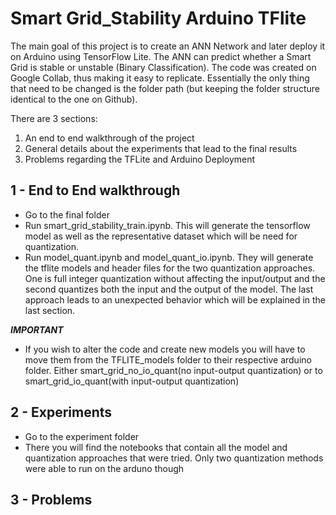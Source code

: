 # Smart Grid_Stability Arduino TFlite

The main goal of this project is to create an ANN Network and later deploy it on Arduino using TensorFlow Lite. The ANN can predict whether a Smart Grid is stable or unstable (Binary Classification). The code was created on Google Collab, thus making it easy to replicate. Essentially the only thing that need to be changed is the folder path (but keeping the folder structure identical to the one on Github).

There are 3 sections:

1. An end to end walkthrough of the project
2. General details about the experiments that lead to the final results
3. Problems regarding the TFLite and Arduino Deployment

## 1 - End to End walkthrough

- Go to the final folder
- Run smart_grid_stability_train.ipynb. This will generate the tensorflow model as well as the representative dataset which will be need for quantization.
- Run model_quant.ipynb and model_quant_io.ipynb. They will generate the tflite models and header files for the two quantization approaches. One is full integer quantization without affecting the input/output and the second quantizes both the input and the output of the model. The last approach leads to an unexpected behavior which will be explained in the last section. 

***IMPORTANT***
- If you wish to alter the code and create new models you will have to move them from the TFLITE_models folder to their respective arduino folder. Either smart_grid_no_io_quant(no input-output quantization) or to smart_grid_io_quant(with input-output quantization)


## 2 - Experiments

- Go to the experiment folder
- There you will find the notebooks that contain all the model and quantization approaches that were tried. Only two quantization methods were able to run on the arduno though

## 3 - Problems
